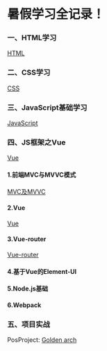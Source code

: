# 暑假学习全记录！

### 一、HTML学习

[HTML](https://github.com/Singularity-V206/Summer-assessment/blob/master/%E7%AC%94%E8%AE%B0%E6%B1%87%E6%80%BB/HTML.md)

### 二、CSS学习

[CSS](https://github.com/Singularity-V206/Summer-assessment/blob/master/%E7%AC%94%E8%AE%B0%E6%B1%87%E6%80%BB/CSS%E5%AD%A6%E4%B9%A0.md)

### 三、JavaScript基础学习

[JavaScript](https://github.com/Singularity-V206/Summer-assessment/blob/master/%E7%AC%94%E8%AE%B0%E6%B1%87%E6%80%BB/JavaScript%E5%9F%BA%E7%A1%80.md)

### 四、JS框架之Vue

[Vue](https://github.com/Singularity-V206/Summer-assessment/blob/master/%E7%AC%94%E8%AE%B0%E6%B1%87%E6%80%BB/VUE.md)

#### 1.前端MVC与MVVC模式

[MVC及MVVC]([https://github.com/Singularity-V206/Summer-assessment/blob/master/%E7%AC%94%E8%AE%B0%E6%B1%87%E6%80%BB/%E5%89%8D%E7%AB%AFMVC%E4%B8%8EMVVC%E6%A8%A1%E5%BC%8F.md](https://github.com/Singularity-V206/Summer-assessment/blob/master/笔记汇总/前端MVC与MVVC模式.md))

#### 2.Vue

[Vue](https://github.com/Singularity-V206/Summer-assessment/blob/master/%E7%AC%94%E8%AE%B0%E6%B1%87%E6%80%BB/VUE.md)

#### 3.Vue-router

[Vue-router](https://github.com/Singularity-V206/Summer-assessment/blob/master/%E7%AC%94%E8%AE%B0%E6%B1%87%E6%80%BB/Vue-router.md)

#### 4.基于Vue的Element-UI

#### 5.Node.js基础

#### 6.Webpack

### 五、项目实战

PosProject:	[Golden arch](https://github.com/Singularity-V206/Summer-assessment/tree/master/posproject)